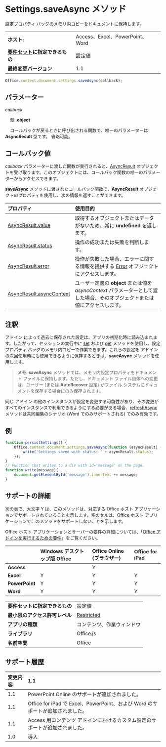 
# Settings.saveAsync メソッド
設定プロパティ バッグのメモリ内コピーをドキュメントに保持します。

|||
|:-----|:-----|
|**ホスト:**|Access、Excel、PowerPoint、Word|
|**[要件セット](../../docs/overview/specify-office-hosts-and-api-requirements.md)に指定できるもの**|設定値|
|**最終変更バージョン**|1.1|

```js
Office.context.document.settings.saveAsync(callback);
```


## パラメーター



_callback_<br/>
&nbsp;&nbsp;&nbsp;&nbsp;型: **object**

&nbsp;&nbsp;&nbsp;&nbsp;コールバックが戻るときに呼び出される関数で、唯一のパラメーターは **AsyncResult** 型です。 省略可能。

    



## コールバック値

_callback_ パラメーターに渡した関数が実行されると、[AsyncResult](../../reference/shared/asyncresult.md) オブジェクトを受け取ります。このオブジェクトには、コールバック関数の唯一のパラメーターからアクセスできます。

**saveAsync** メソッドに渡されたコールバック関数で、**AsyncResult** オブジェクトのプロパティを使用し、次の情報を返すことができます。



|**プロパティ**|**使用目的**|
|:-----|:-----|
|[AsyncResult.value](../../reference/shared/asyncresult.value.md)|取得するオブジェクトまたはデータがないため、常に  **undefined** を返します。|
|[AsyncResult.status](../../reference/shared/asyncresult.status.md)|操作の成功または失敗を判断します。|
|[AsyncResult.error](../../reference/shared/asyncresult.error.md)|操作が失敗した場合、エラーに関する情報を提供する [Error](../../reference/shared/error.md) オブジェクトにアクセスします。|
|[AsyncResult.asyncContext](../../reference/shared/asyncresult.asynccontext.md)|ユーザー定義の  **object** または値を _asyncContext_ パラメーターとして渡した場合、そのオブジェクトまたは値にアクセスします。|

## 注釈

アドイン によって過去に保存された設定は、アプリの初期化時に読み込まれます。したがって、セッションの実行中に [set](../../reference/shared/settings.set.md) および [get](../../reference/shared/settings.get.md) メソッドを使用し、設定プロパティ バッグのメモリ内コピーで作業できます。これらの設定を アドイン の次回使用時にも使用できるように保存するときは、**saveAsync** メソッドを使用します。


 >**メモ**:  **saveAsync** メソッドでは、メモリ内設定プロパティをドキュメント ファイルに保持します。ただし、ドキュメント ファイル自体への変更は、ユーザー (または **AutoRecover** 設定) がファイル システムにドキュメントを保存する場合にのみ保存されます。

同じ アドイン の他のインスタンスが設定を変更する可能性があり、その変更がすべてのインスタンスで利用できるようにする必要がある場合、[refreshAsync](../../reference/shared/settings.refreshasync.md) メソッドは共同編集のシナリオ (Word でのみサポートされる) でのみ有効です。


## 例




```js
function persistSettings() {
    Office.context.document.settings.saveAsync(function (asyncResult) {
        write('Settings saved with status: ' + asyncResult.status);
    });
}
// Function that writes to a div with id='message' on the page.
function write(message){
    document.getElementById('message').innerText += message; 
}
```




## サポートの詳細


次の表で、大文字 Y は、このメソッドは、対応する Office ホスト アプリケーションでサポートされていることを示します。空のセルは、Office ホスト アプリケーションでこのメソッドをサポートしないことを示します。

Office ホスト アプリケーションとサーバーの要件の詳細については、「[Office アドインを実行するための要件](../../docs/overview/requirements-for-running-office-add-ins.md)」をご覧ください。



||**Windows デスクトップ版 Office**|**Office Online (ブラウザー)**|**Office for iPad**|
|:-----|:-----|:-----|:-----|
|**Access**||Y||
|**Excel**|Y|Y|Y|
|**PowerPoint**|Y|Y|Y|
|**Word**|Y|Y|Y|

|||
|:-----|:-----|
|**要件セットに指定できるもの**|設定値|
|**最小限のアクセス許可レベル**|[Restricted](../../docs/develop/requesting-permissions-for-api-use-in-content-and-task-pane-add-ins.md)|
|**アプリの種類**|コンテンツ、作業ウィンドウ|
|**ライブラリ**|Office.js|
|**名前空間**|Office|

## サポート履歴




|**変更内容**|**1.1**|
|:-----|:-----|
|1.1|PowerPoint Online のサポートが追加されました。|
|1.1|Office for iPad で Excel、PowerPoint、および Word のサポートが追加されました。|
|1.1|Access 用コンテンツ アドインにおけるカスタム設定のサポートが追加されました。|
|1.0|導入|
